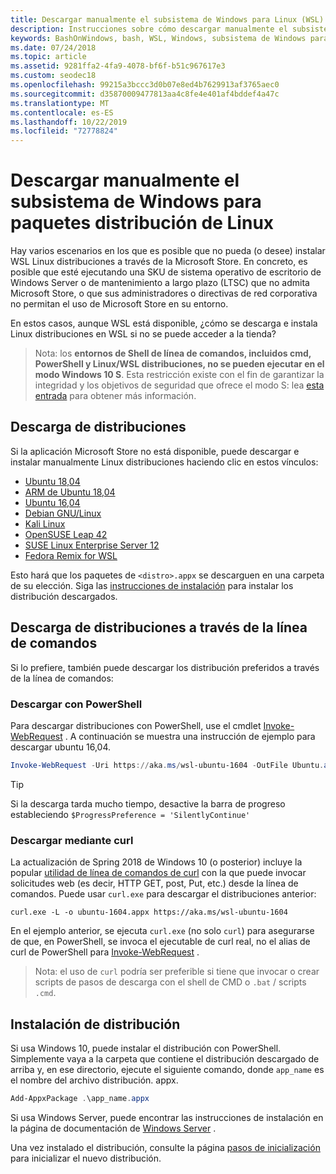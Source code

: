 ```yaml
---
title: Descargar manualmente el subsistema de Windows para Linux (WSL) distribuciones
description: Instrucciones sobre cómo descargar manualmente el subsistema de Windows para distribuciones de Linux.
keywords: BashOnWindows, bash, WSL, Windows, subsistema de Windows para Linux, WSL, subsistema de Windows, distribución, Ubuntu, openSUSE, SLES, Debian, Kali
ms.date: 07/24/2018
ms.topic: article
ms.assetid: 9281ffa2-4fa9-4078-bf6f-b51c967617e3
ms.custom: seodec18
ms.openlocfilehash: 99215a3bccc3d0b07e8ed4b7629913af3765aec0
ms.sourcegitcommit: d35870009477813aa4c8fe4e401af4bddef4a47c
ms.translationtype: MT
ms.contentlocale: es-ES
ms.lasthandoff: 10/22/2019
ms.locfileid: "72778824"
---
```

# <a name="manually-download-windows-subsystem-for-linux-distro-packages"></a>Descargar manualmente el subsistema de Windows para paquetes distribución de Linux

Hay varios escenarios en los que es posible que no pueda (o desee) instalar WSL Linux distribuciones a través de la Microsoft Store. En concreto, es posible que esté ejecutando una SKU de sistema operativo de escritorio de Windows Server o de mantenimiento a largo plazo (LTSC) que no admita Microsoft Store, o que sus administradores o directivas de red corporativa no permitan el uso de Microsoft Store en su entorno.

En estos casos, aunque WSL está disponible, ¿cómo se descarga e instala Linux distribuciones en WSL si no se puede acceder a la tienda?

> Nota: los **entornos de Shell de línea de comandos, incluidos cmd, PowerShell y Linux/WSL distribuciones, no se pueden ejecutar en el modo Windows 10 S**. Esta restricción existe con el fin de garantizar la integridad y los objetivos de seguridad que ofrece el modo S: lea [esta entrada](https://blogs.msdn.microsoft.com/commandline/2017/05/18/will-linux-distros-run-on-windows-10-s/) para obtener más información.

## <a name="downloading-distros"></a>Descarga de distribuciones

Si la aplicación Microsoft Store no está disponible, puede descargar e instalar manualmente Linux distribuciones haciendo clic en estos vínculos:
* [Ubuntu 18,04](https://aka.ms/wsl-ubuntu-1804)
* [ARM de Ubuntu 18,04](https://aka.ms/wsl-ubuntu-1804-arm)
* [Ubuntu 16,04](https://aka.ms/wsl-ubuntu-1604)
* [Debian GNU/Linux](https://aka.ms/wsl-debian-gnulinux)
* [Kali Linux](https://aka.ms/wsl-kali-linux-new)
* [OpenSUSE Leap 42](https://aka.ms/wsl-opensuse-42)
* [SUSE Linux Enterprise Server 12](https://aka.ms/wsl-sles-12)
* [Fedora Remix for WSL](https://github.com/WhitewaterFoundry/WSLFedoraRemix/releases/)

Esto hará que los paquetes de `<distro>.appx` se descarguen en una carpeta de su elección. Siga las [instrucciones de instalación](#installing-your-distro) para instalar los distribución descargados.

## <a name="downloading-distros-via-the-command-line"></a>Descarga de distribuciones a través de la línea de comandos
Si lo prefiere, también puede descargar los distribución preferidos a través de la línea de comandos:

 ### <a name="download-using-powershell"></a>Descargar con PowerShell
 Para descargar distribuciones con PowerShell, use el cmdlet [Invoke-WebRequest](https://msdn.microsoft.com/powershell/reference/5.1/microsoft.powershell.utility/invoke-webrequest) . A continuación se muestra una instrucción de ejemplo para descargar ubuntu 16,04.

```powershell
Invoke-WebRequest -Uri https://aka.ms/wsl-ubuntu-1604 -OutFile Ubuntu.appx -UseBasicParsing
```

> [!TIP]
> Si la descarga tarda mucho tiempo, desactive la barra de progreso estableciendo `$ProgressPreference = 'SilentlyContinue'`

### <a name="download-using-curl"></a>Descargar mediante curl
La actualización de Spring 2018 de Windows 10 (o posterior) incluye la popular [utilidad de línea de comandos de curl](https://curl.haxx.se/) con la que puede invocar solicitudes web (es decir, HTTP GET, post, Put, etc.) desde la línea de comandos. Puede usar `curl.exe` para descargar el distribuciones anterior:

```console
curl.exe -L -o ubuntu-1604.appx https://aka.ms/wsl-ubuntu-1604
```

En el ejemplo anterior, se ejecuta `curl.exe` (no solo `curl`) para asegurarse de que, en PowerShell, se invoca el ejecutable de curl real, no el alias de curl de PowerShell para [Invoke-WebRequest](https://docs.microsoft.com/en-us/powershell/module/microsoft.powershell.utility/invoke-webrequest?view=powershell-6) .

> Nota: el uso de `curl` podría ser preferible si tiene que invocar o crear scripts de pasos de descarga con el shell de CMD o `.bat`  /  scripts `.cmd`.

## <a name="installing-your-distro"></a>Instalación de distribución
Si usa Windows 10, puede instalar el distribución con PowerShell. Simplemente vaya a la carpeta que contiene el distribución descargado de arriba y, en ese directorio, ejecute el siguiente comando, donde `app_name` es el nombre del archivo distribución. appx.  
```Powershell
Add-AppxPackage .\app_name.appx
```

Si usa Windows Server, puede encontrar las instrucciones de instalación en la página de documentación de [Windows Server](install-on-server.md) .

Una vez instalado el distribución, consulte la página [pasos de inicialización](initialize-distro.md) para inicializar el nuevo distribución.
